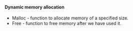 #### Dynamic memory allocation

- Malloc - function to allocate memory of a specified size.
- Free - function to free memory after we have used it.
